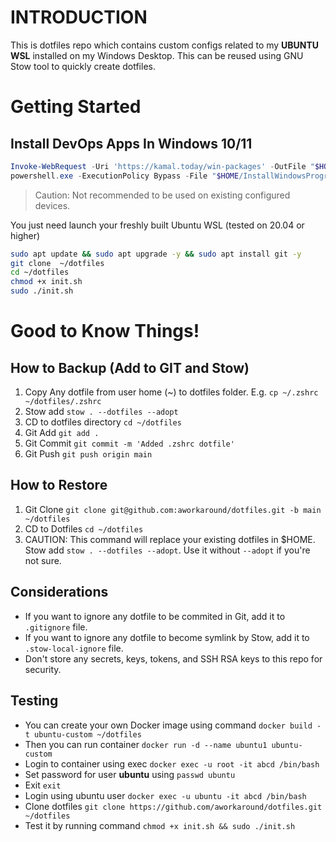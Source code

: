 # INTRODUCTION

This is dotfiles repo which contains custom configs related to my **UBUNTU WSL** installed on my Windows Desktop. This can be reused using GNU Stow tool to quickly create dotfiles.

# Getting Started

## Install DevOps Apps In Windows 10/11

```powershell
Invoke-WebRequest -Uri 'https://kamal.today/win-packages' -OutFile "$HOME/InstallWindowsPrograms.ps1"
powershell.exe -ExecutionPolicy Bypass -File "$HOME/InstallWindowsPrograms.ps1"
```

> Caution: Not recommended to be used on existing configured devices.

You just need launch your freshly built Ubuntu WSL (tested on 20.04 or higher)

```bash
sudo apt update && sudo apt upgrade -y && sudo apt install git -y
git clone  ~/dotfiles
cd ~/dotfiles
chmod +x init.sh
sudo ./init.sh
```

# Good to Know Things!

## How to Backup (Add to GIT and Stow)

1. Copy Any dotfile from user home (~) to dotfiles folder. E.g. `cp ~/.zshrc ~/dotfiles/.zshrc`
2. Stow add `stow . --dotfiles --adopt`
3. CD to dotfiles directory `cd ~/dotfiles`
4. Git Add `git add .`
5. Git Commit `git commit -m 'Added .zshrc dotfile'`
6. Git Push `git push origin main`

## How to Restore

1. Git Clone `git clone git@github.com:aworkaround/dotfiles.git -b main ~/dotfiles`
2. CD to Dotfiles `cd ~/dotfiles`
3. CAUTION: This command will replace your existing dotfiles in $HOME. Stow add `stow . --dotfiles --adopt`. Use it without `--adopt` if you're not sure.

## Considerations

- If you want to ignore any dotfile to be commited in Git, add it to `.gitignore` file.
- If you want to ignore any dotfile to become symlink by Stow, add it to `.stow-local-ignore` file.
- Don't store any secrets, keys, tokens, and SSH RSA keys to this repo for security.

## Testing

- You can create your own Docker image using command `docker build -t ubuntu-custom ~/dotfiles`
- Then you can run container `docker run -d --name ubuntu1 ubuntu-custom`
- Login to container using exec `docker exec -u root -it abcd /bin/bash`
- Set password for user **ubuntu** using `passwd ubuntu`
- Exit `exit`
- Login using ubuntu user `docker exec -u ubuntu -it abcd /bin/bash`
- Clone dotfiles `git clone https://github.com/aworkaround/dotfiles.git ~/dotfiles`
- Test it by running command `chmod +x init.sh && sudo ./init.sh`
